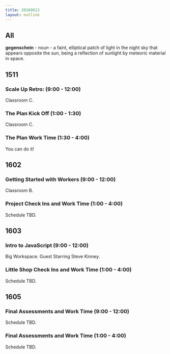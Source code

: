 ```yaml
---
title: 20160613
layout: outline
---
```


## All

**gegenschein** - _noun_ - a faint, elliptical patch of light in the night sky
that appears opposite the sun, being a reflection of sunlight by meteoric
material in space.


## 1511

### Scale Up Retro: (9:00 - 12:00)

Classroom C.

### The Plan Kick Off (1:00 - 1:30)

Classroom C.

### The Plan Work Time (1:30 - 4:00)

You can do it!


## 1602

### Getting Started with Workers (9:00 - 12:00)

Classroom B.

### Project Check Ins and Work Time (1:00 - 4:00)

Schedule TBD.


## 1603

### Intro to JavaScript (9:00 - 12:00)

Big Workspace. Guest Starring Steve Kinney.

### Little Shop Check Ins and Work Time (1:00 - 4:00)

Schedule TBD.


## 1605

### Final Assessments and Work Time (9:00 - 12:00)

Schedule TBD.

### Final Assessments and Work Time (1:00 - 4:00)

Schedule TBD.
